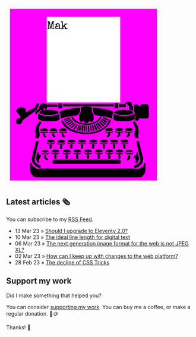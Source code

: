 ![quote](img/quote.gif)

## Latest articles 🗞️

You can subscribe to my [RSS Feed](https://www.roboleary.net/feed.xml).

<!-- BLOG:START -->
 - 13 Mar 23 » [Should I upgrade to Eleventy 2.0?](https://www.roboleary.net/webdev/2023/03/13/upgrading-from-eleventy-1-to2.html)
 - 10 Mar 23 » [The ideal line length for digital text](https://www.roboleary.net/webdev/2023/03/10/ideal-line-length-digital-text.html)
 - 06 Mar 23 » [The next generation image format for the web is not JPEG XL?](https://www.roboleary.net/webdev/2023/03/06/next-web-image-format-not-jpegxl.html)
 - 02 Mar 23 » [How can I keep up with changes to the web platform?](https://www.roboleary.net/webdev/2023/03/02/new-html-css-js-web-platform-features.html)
 - 28 Feb 23 » [The decline of CSS Tricks](https://www.roboleary.net/webdev/2023/02/28/decline-of-css-tricks.html)<!-- BLOG:END -->

## Support my work

Did I make something that helped you?

You can consider [supporting my work](https://ko-fi.com/roboleary). You can buy me a coffee, or make a regular donation. 🌈🪙

Thanks! 🙏
